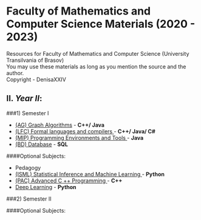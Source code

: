 # Faculty of Mathematics and Computer Science Materials (2020 - 2023)Resources for Faculty of Mathematics and Computer Science (University Transilvania of Brasov)<br>You may use these materials as long as you mention the source and the author. <br>Copyright - DenisaXXIV## II. *Year II*:###1) Semester I - [ (AG) Graph Algorithms](#) - **C++/ Java**- [ (LFC) Formal languages and compilers ](#) - **C++/ Java/ C#**- [ (MIP) Programming Environments and Tools ](#) - **Java**- [ (BD) Database](#) - **SQL**####Optional Subjects:  - Pedagogy- [ (ISML) Statistical Inference and Machine Learning ](#) - **Python**- [ (PAC) Advanced C ++ Programming  ](#) - **C++**- [Deep Learning](#) - **Python**###2) Semester II####Optional Subjects: 
